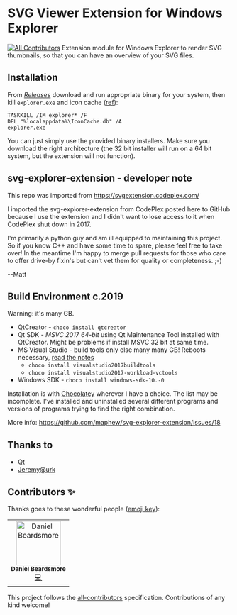 # SVG Viewer Extension for Windows Explorer
[![All Contributors](https://img.shields.io/badge/all_contributors-1-orange.svg?style=flat-square)](#contributors)
Extension module for Windows Explorer to render SVG thumbnails, so that you can have an overview of your SVG files.

## Installation
From _[Releases](https://github.com/maphew/svg-explorer-extension/releases)_ download and run appropriate binary for your system, then kill `explorer.exe` and icon cache
([ref](https://superuser.com/questions/342052/how-to-get-svg-thumbnails-in-windows-explorer)):
   
    TASKKILL /IM explorer* /F
    DEL "%localappdata%\IconCache.db" /A
    explorer.exe
   
You can just simply use the provided binary installers. Make sure you download the right architecture (the 32 bit installer will run on a 64 bit system, but the extension will not function).

## svg-explorer-extension - developer note
This repo was imported from https://svgextension.codeplex.com/

I imported the svg-explorer-extension from CodePlex posted here to GitHub because I use the extension and I didn't want to lose access to it when CodePlex shut down in 2017. 

I'm primarily a python guy and am ill equipped to maintaining this project. So if you know C++ and have some time to spare, please feel free to take over! In the meantime I'm happy to merge pull requests for those who care to offer drive-by fixin's but can't vet them for quality or completeness. ;-)

--Matt

## Build Environment c.2019
Warning: it's many GB. 

- QtCreator -  `choco install qtcreator`
- Qt SDK - _MSVC 2017 64-bit_ using Qt Maintenance Tool installed with QtCreator. Might be problems if install MSVC 32 bit at same time.
- MS Visual Studio - build tools only else many many GB! Reboots necessary, [read the notes](https://chocolatey.org/packages/visualstudio2017buildtools)
  - `choco install visualstudio2017buildtools` 
  - `choco install visualstudio2017-workload-vctools`
- Windows SDK - `choco install windows-sdk-10.-0`

Installation is with [Chocolatey](https://chocolatey.org/) wherever I have a choice. The list may be incomplete. I've installed and uninstalled several different programs and versions of programs trying to find the right combination.

More info: https://github.com/maphew/svg-explorer-extension/issues/18


## Thanks to

 * [Qt](https://www.qt.io/)
 * [Jeremy@urk](https://www.codemonkeycodes.com/2010/01/11/ithumbnailprovider-re-visited/)

## Contributors ✨

Thanks goes to these wonderful people ([emoji key](https://allcontributors.org/docs/en/emoji-key)):

<!-- ALL-CONTRIBUTORS-LIST:START - Do not remove or modify this section -->
<!-- prettier-ignore -->
<table>
  <tr>
    <td align="center"><a href="http://telcontar.net/"><img src="https://avatars3.githubusercontent.com/u/5874930?v=4" width="100px;" alt="Daniel Beardsmore"/><br /><sub><b>Daniel Beardsmore</b></sub></a><br /><a href="https://github.com/maphew/svg-explorer-extension/commits?author=Daniel-Beardsmore" title="Code">💻</a></td>
  </tr>
</table>

<!-- ALL-CONTRIBUTORS-LIST:END -->

This project follows the [all-contributors](https://github.com/all-contributors/all-contributors) specification. Contributions of any kind welcome!